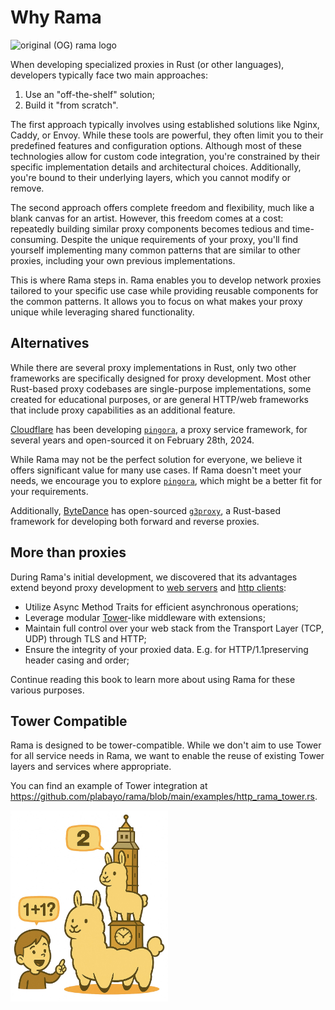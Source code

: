 # Why Rama

<div class="book-article-intro">
    <img src="./img/old_logo.png" alt="original (OG) rama logo">
    <div>
        <p>
            When developing specialized proxies in Rust (or other languages),
            developers typically face two main approaches:
        </p>
        <ol>
            <li>Use an "off-the-shelf" solution;</li>
            <li>Build it "from scratch".</li>
        </ol>
    </div>
</div>

The first approach typically involves using established solutions like Nginx, Caddy, or Envoy.
While these tools are powerful, they often limit you to their predefined features and configuration options.
Although most of these technologies allow for custom code integration, you're constrained by their
specific implementation details and architectural choices. Additionally, you're bound to their
underlying layers, which you cannot modify or remove.

The second approach offers complete freedom and flexibility, much like a blank canvas for an artist.
However, this freedom comes at a cost: repeatedly building similar proxy components becomes tedious
and time-consuming. Despite the unique requirements of your proxy, you'll find yourself implementing
many common patterns that are similar to other proxies, including your own previous implementations.

This is where Rama steps in. Rama enables you to develop network proxies tailored to your specific
use case while providing reusable components for the common patterns. It allows you to focus on
what makes your proxy unique while leveraging shared functionality.

## Alternatives

While there are several proxy implementations in Rust, only two other frameworks are specifically
designed for proxy development. Most other Rust-based proxy codebases are single-purpose
implementations, some created for educational purposes, or are general HTTP/web frameworks
that include proxy capabilities as an additional feature.

[Cloudflare] has been developing [`pingora`], a proxy service framework, for several years
and open-sourced it on February 28th, 2024.

While Rama may not be the perfect solution for everyone, we believe it offers significant value
for many use cases. If Rama doesn't meet your needs, we encourage you to explore [`pingora`],
which might be a better fit for your requirements.

Additionally, [ByteDance] has open-sourced [`g3proxy`], a Rust-based framework for developing
both forward and reverse proxies.

[Cloudflare]: https://www.cloudflare.com/
[`pingora`]: https://github.com/cloudflare/pingora
[ByteDance]: https://www.bytedance.com/en/
[`g3proxy`]: https://github.com/bytedance/g3

## More than proxies

During Rama's initial development, we discovered that its advantages extend beyond proxy development
to [web servers](./web_servers.md) and [http clients](./http_clients.md):

* Utilize Async Method Traits for efficient asynchronous operations;
* Leverage modular [Tower](https://github.com/tower-rs/tower)-like middleware with extensions;
* Maintain full control over your web stack from the Transport Layer (TCP, UDP) through TLS and HTTP;
* Ensure the integrity of your proxied data. E.g. for HTTP/1.1preserving header casing and order;

Continue reading this book to learn more about using Rama for these various purposes.

## Tower Compatible

Rama is designed to be tower-compatible. While we don't aim to use Tower for all service needs
in Rama, we want to enable the reuse of existing Tower layers and services where appropriate.

You can find an example of Tower integration at
<https://github.com/plabayo/rama/blob/main/examples/http_rama_tower.rs>.

<div class="book-article-image-center">
<img style="width: 50%" src="https://raw.githubusercontent.com/plabayo/rama/main/docs/img/rama_tower.jpg" alt="rama tower visual representation">
</div>
